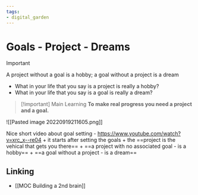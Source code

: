 ```yaml
---
tags: 
- digital_garden
---
```

# Goals - Project - Dreams
> [!important]
> A project without a goal is a hobby; a goal without a project is a dream

+ What in your life that you say is a project is really a hobby?
+ What in your life that you say is a goal is really a dream?

> [!important] Main Learning
> **To make real progress you need a project and a goal.**


![[Pasted image 20220919211605.png]]

Nice short video about goal setting - https://www.youtube.com/watch?v=xrc_x--re04
	+ it starts after setting the goals
	+ the ==project is the vehical that gets you there==
	+ ==a project with no associated goal - is a hobby==
	+ ==a goal without a project - is a dream==

## Linking
+ [[MOC Building a 2nd brain]]